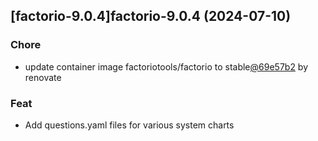 

## [factorio-9.0.4]factorio-9.0.4 (2024-07-10)

### Chore



- update container image factoriotools/factorio to stable[@69e57b2](https://github.com/69e57b2) by renovate

### Feat



- Add questions.yaml files for various system charts